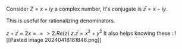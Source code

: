 Consider $Z = x + iy$ a complex number, It's conjugate is $z̅ = x - iy$.

This is useful for rationalizing denominators.

$z + z̅ = 2x ==> 2.Re(z)$ 
$z . z̅ = x^2 + y^2$
It also helps knowing these : 
![[Pasted image 20240418181846.png]]
